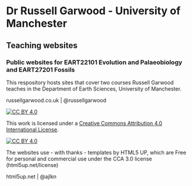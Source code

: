 # Dr Russell Garwood - University of Manchester
## Teaching websites
### Public websites for EART22101 Evolution and Palaeobiology and EART27201 Fossils


This respository hosts sites that cover two courses Russell Garwood teaches in the Department of Earth Sciences, University of Manchester.

russellgarwood.co.uk | @russellgarwood

[![CC BY 4.0][cc-by-shield]][cc-by]

This work is licensed under a
[Creative Commons Attribution 4.0 International License][cc-by].

[![CC BY 4.0][cc-by-image]][cc-by]

[cc-by]: http://creativecommons.org/licenses/by/4.0/
[cc-by-image]: https://i.creativecommons.org/l/by/4.0/88x31.png
[cc-by-shield]: https://img.shields.io/badge/License-CC%20BY%204.0-lightgrey.svg

The websites use - with thanks - templates by HTML5 UP, which are Free for personal and commercial use under the CCA 3.0 license (html5up.net/license)

html5up.net | @ajlkn
